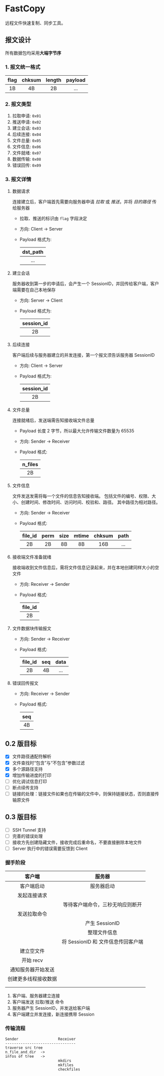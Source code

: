 # FastCopy

远程文件快速复制、同步工具。

## 报文设计

所有数据包均采用**大端字节序**

### 1. 报文统一格式

| flag  | chksum | length | payload |
| :---: | :----: | :----: | :-----: |
|  1B   |   4B   |   2B   |   ...   |

### 2. 报文类型

1. 拉取申请: `0x01`
2. 推送申请: `0x02`
3. 建立会话: `0x03`
4. 后续连接: `0x04`
5. 文件总量: `0x05`
6. 文件信息: `0x06`
7. 文件就绪: `0x07`
8. 数据传输: `0x08`
9. 错误回传: `0x09`

### 3. 报文详情

1. 数据请求

    连接建立后，客户端首先需要向服务器申请 *拉取* 或 *推送*，并将 *目的路径* 传给服务器

    - 拉取、推送的标识由 `flag` 字段决定
    - 方向: Client -> Server
    - Payload 格式为:

        | dst_path |
        | :------: |
        |   ...    |

2. 建立会话

    服务器收到第一步的申请后，会产生一个 SessionID，并回传给客户端，客户端需要在自己本地保存

    - 方向: Server -> Client
    - Payload 格式为:

        | session_id |
        | :--------: |
        |     2B     |

3. 后续连接

    客户端后续与服务器建立的并发连接，第一个报文须告诉服务器 SessionID

    - 方向: Client -> Server
    - Payload 格式为:

        | session_id |
        | :--------: |
        |     2B     |

4. 文件总量

    连接就绪后，发送端需告知接收端文件总量

    - Payload 长度 2 字节，所以最大允许传输文件数量为 65535
    - 方向: Sender -> Receiver
    - Payload 格式:

        | n_files |
        | :-----: |
        |   2B    |

5. 文件信息

    文件发送发需将每一个文件的信息告知接收端。
    包括文件的编号、权限、大小、创建时间、修改时间、访问时间、校验和、路径。
    其中路径为相对路径。

    - 方向: Sender -> Receiver
    - Payload 格式:

        | file_id | perm  | size  | mtime | chksum | path  |
        | :-----: | :---: | :---: | :---: | :----: | :---: |
        |   2B    |  2B   |  8B   |  8B   |  16B   |  ...  |

6. 接收端文件准备就绪

    接收端收到文件信息后，需将文件信息记录起来，并在本地创建同样大小的空文件

    - 方向: Receiver -> Sender
    - Payload 格式:

        | file_id |
        | :-----: |
        |   2B    |

7. 文件数据块传输报文

    - 方向: Sender -> Receiver
    - Payload 格式:

        | file_id |  seq  | data  |
        | :-----: | :---: | :---: |
        |   2B    |  4B   |  ...  |

8. 错误回传报文

    - 方向: Receiver -> Sender

    - Payload 格式:

        |  seq  |
        | :---: |
        |  4B   |


## 0.2 版目标

- [x] 文件路径通配符解析
- [x] 文件查找时“包含”与“不包含”参数过滤
- [x] 多个源路径支持
- [x] 增加传输进度的打印
- [ ] 优化调试信息打印
- [ ] 断点续传支持
- [ ] 链接的处理：链接文件如果也在传输的文件中，则保持链接状态，否则直接传输原文件

## 0.3 版目标

- [ ] SSH Tunnel 支持
- [ ] 完善的错误处理
- [ ] 接收方先创建隐藏文件，接收完成后重命名，不要直接删除本地文件
- [ ] Server 执行中的错误需要反馈到 Client

### 握手阶段

|        客户端        |               服务器               |
| :------------------: | :--------------------------------: |
|      客户端启动      |             服务器启动             |
|     发起连接请求     |                                    |
|                      |  等待客户端命令，三秒无响应则断开  |
|     发送拉取命令     |                                    |
|                      |           产生 SessionID           |
|                      |            整理文件信息            |
|                      | 将 SessionID 和 文件信息传回客户端 |
|      建立空文件      |                                    |
|      开始 recv       |                                    |
|  通知服务器开始发送  |                                    |
| 创建更多线程接收数据 |                                    |
|                      |                                    |
|                      |                                    |

1. 客户端、服务器建立连接
2. 客户端发送 拉取/推送 命令
3. 服务器产生 SessionID，并发送给客户端
4. 客户端建立并发连接，新连接携带 Session


### 传输流程

```
Sender                  Receiver
--------------------------------
traverse src tree
n_file_and_dir  ->
infos of tree   ->
                        mkdirs
                        mkfiles
                        checkfiles
```
